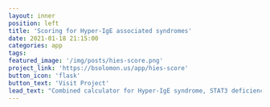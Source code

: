 ```yaml
---
layout: inner
position: left
title: 'Scoring for Hyper-IgE associated syndromes'
date: 2021-01-18 21:15:00
categories: app
tags:
featured_image: '/img/posts/hies-score.png'
project_link: 'https://bsolomon.us/app/hies-score'
button_icon: 'flask'
button_text: 'Visit Project'
lead_text: "Combined calculator for Hyper-IgE syndrome, STAT3 deficiency, and DOCK8 deficiency scores"
---
```


